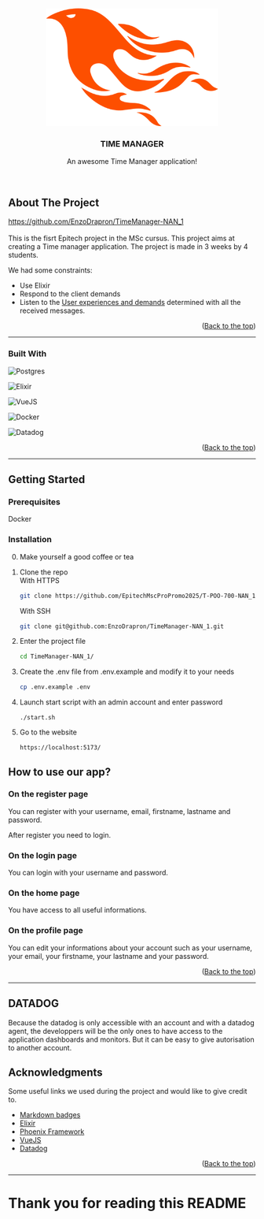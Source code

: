 <a name="readme-top"></a>

<!-- PROJECT LOGO -->
<br />
<div align="center">
  <a href="https://github.com/EpitechMscProPromo2025/T-POO-700-NAN_1">
    <img src="asset/phoenix-seeklogo.com.svg" alt="Logo" width="350" height="auto">
  </a>

<h3 align="center">TIME MANAGER</h3>

  <p align="center">
    An awesome Time Manager application!
    <br />
    <br />
    <br />
  </p>
</div>

<!-- ABOUT THE PROJECT -->

## About The Project
<a href="https://github.com/EnzoDrapron/TimeManager-NAN_1">
https://github.com/EnzoDrapron/TimeManager-NAN_1
  </a>
  <br/>
  <br/>
This is the fisrt Epitech project in the MSc cursus. This project aims at creating a Time manager application. The project is made in 3 weeks by 4 students.

We had some constraints:

- Use Elixir
- Respond to the client demands
- Listen to the [User experiences and demands](doc/user_demands.md) determined with all the received messages.


 <p align="right">(<a href="#readme-top">Back to the top</a>)</p>


---

### Built With

![Postgres](https://img.shields.io/badge/postgres-%23000000.svg?style=for-the-badge&logo=postgres&logoColor=white)

![Elixir](https://img.shields.io/badge/elixir-%2300f.svg?style=for-the-badge&logo=elixir&logoColor=p)

![VueJS](https://img.shields.io/badge/vue-%231A1918.svg?style=for-the-badge&logo=vue&logoColor=white)

![Docker](https://img.shields.io/badge/docker-%4300f.svg?style=for-the-badge&logo=docker&logoColor=white)

![Datadog](https://img.shields.io/badge/datadog-%23777BB4.svg?style=for-the-badge&logo=datadog&logoColor=white)


<p align="right">(<a href="#readme-top">Back to the top</a>)</p>

---

<!-- GETTING STARTED -->

## Getting Started

### Prerequisites

Docker

### Installation

0. Make yourself a good coffee or tea

1. Clone the repo<br/>
  With HTTPS
   ```sh
   git clone https://github.com/EpitechMscProPromo2025/T-POO-700-NAN_1.git
   ```

    With SSH
    ```sh
    git clone git@github.com:EnzoDrapron/TimeManager-NAN_1.git

    ```

2. Enter the project file

   ```sh
   cd TimeManager-NAN_1/
   ```
3. Create the .env file from .env.example and modify it to your needs

   ```sh
   cp .env.example .env
   ```

4. Launch start script with an admin account and enter password
    ```
    ./start.sh
    ```

11. Go to the website
   
    ```
    https://localhost:5173/
    ```

<!-- HOW TO USE IT -->

## How to use our app?


### On the register page

You can register with your username, email, firstname, lastname and password.

After register you need to login.

### On the login page

You can login with your username and password.
### On the home page
You have access to all useful informations.

### On the profile page

<!-- ### On the edit profile page -->

You can edit your informations about your account such as your username, your email, your firstname, your lastname and your password.

<!-- ### Returning to the home page after login

You can click on the logo to return to the home page. And now see new button in the navbar.

You can now click on the cart icon to see your cart, and on the add product icon to add a new product on the shop. -->

<p align="right">(<a href="#readme-top">Back to the top</a>)</p>

---

<!-- ACKNOWLEDGMENTS -->
## DATADOG
Because the datadog is only accessible with an account and with a datadog agent, the developpers will be the only ones to have access to the application dashboards and monitors. But it can be easy to give autorisation to another account.

## Acknowledgments

Some useful links we used during the project and would like to give credit to.

- [Markdown badges](https://github.com/Ileriayo/markdown-badges)
- [Elixir](https://elixir-lang.org/)
- [Phoenix Framework](https://hexdocs.pm/phoenix/Phoenix.html)
- [VueJS](https://vuejs.org/)
- [Datadog](https://docs.datadoghq.com/)


<p align="right">(<a href="#readme-top">Back to the top</a>)</p>

---

# Thank you for reading this README

<!-- MARKDOWN LINKS & IMAGES -->
<!-- https://www.markdownguide.org/basic-syntax/#reference-style-links -->
